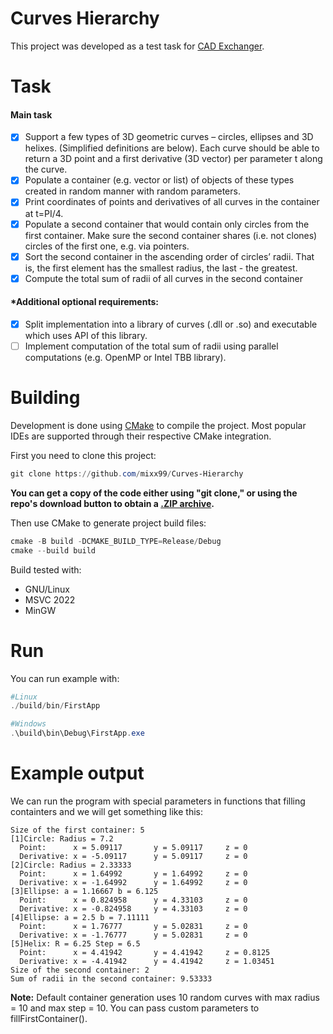 ﻿# Curves Hierarchy
This project was developed as a test task for [CAD Exchanger](https://cadexchanger.com/).
# Task
#### Main task
- [x] Support a few types of 3D geometric curves – circles, ellipses and 3D helixes. (Simplified
definitions are below). Each curve should be able to return a 3D point and a first derivative (3D
vector) per parameter t along the curve.  
- [x] Populate a container (e.g. vector or list) of objects of these types created in random manner with
random parameters.  
- [x] Print coordinates of points and derivatives of all curves in the container at t=PI/4.
- [x] Populate a second container that would contain only circles from the first container. Make sure the
second container shares (i.e. not clones) circles of the first one, e.g. via pointers.
- [x] Sort the second container in the ascending order of circles’ radii. That is, the first element has the
smallest radius, the last - the greatest.
- [x] Compute the total sum of radii of all curves in the second container  
#### *Additional optional requirements:
- [x] Split implementation into a library of curves (.dll or .so) and executable which uses API of this
library.
- [ ] Implement computation of the total sum of radii using parallel computations (e.g. OpenMP or Intel
TBB library).

# Building
Development is done using [CMake](https://cmake.org) to compile the project. Most popular IDEs are supported through their respective CMake integration.  

First you need to clone this project:
```PowerShell
git clone https://github.com/mixx99/Curves-Hierarchy
```
**You can get a copy of the code either using "git clone," or using the repo's download button to obtain a [.ZIP archive](https://github.com/mixx99/Curves-Hierarchy/archive/refs/heads/main.zip).**

Then use CMake to generate project build files:
```PowerShell
cmake -B build -DCMAKE_BUILD_TYPE=Release/Debug
cmake --build build
```
Build tested with:
- GNU/Linux
- MSVC 2022
- MinGW

# Run  
You can run example with:  
```PowerShell
#Linux
./build/bin/FirstApp

#Windows
.\build\bin\Debug\FirstApp.exe
```
# Example output
We can run the program with special parameters in functions that filling containters and we will get something like this:
```Text
Size of the first container: 5
[1]Circle: Radius = 7.2
  Point:      x = 5.09117       y = 5.09117     z = 0
  Derivative: x = -5.09117      y = 5.09117     z = 0
[2]Circle: Radius = 2.33333
  Point:      x = 1.64992       y = 1.64992     z = 0
  Derivative: x = -1.64992      y = 1.64992     z = 0
[3]Ellipse: a = 1.16667 b = 6.125
  Point:      x = 0.824958      y = 4.33103     z = 0
  Derivative: x = -0.824958     y = 4.33103     z = 0
[4]Ellipse: a = 2.5 b = 7.11111
  Point:      x = 1.76777       y = 5.02831     z = 0
  Derivative: x = -1.76777      y = 5.02831     z = 0
[5]Helix: R = 6.25 Step = 6.5
  Point:      x = 4.41942       y = 4.41942     z = 0.8125
  Derivative: x = -4.41942      y = 4.41942     z = 1.03451
Size of the second container: 2
Sum of radii in the second container: 9.53333
```
**Note:** Default container generation uses 10 random curves with max radius = 10 and max step = 10. You can pass custom parameters to fillFirstContainer().
